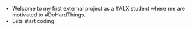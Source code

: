 * Welcome to my first external project as a #ALX student where me are motivated to #DoHardThings.
* Lets start coding
